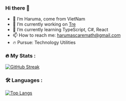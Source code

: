 ### Hi there 👋
- 👋 I’m Haruma, come from VietNam
- 🔭 I’m currently working on [Tre](https://github.com/Tre-VN/Tre)
- 🌱 I’m currently learning TypeScript, C#, React
- 📫 How to reach me: harumascaremath@gmail.com
- 🔥 Pursue: Technology Utilities
### :fire: My Stats :
[![GitHub Streak](http://github-readme-streak-stats.herokuapp.com?user=Haruma-VN&theme=dark&background=000000)](https://github.com/Haruma-VN)
### :hammer_and_wrench: Languages :
[![Top Langs](https://github-readme-stats.vercel.app/api/top-langs/?username=Haruma-VN&layout=compact&theme=vision-friendly-dark)](https://github.com/Haruma-VN)
